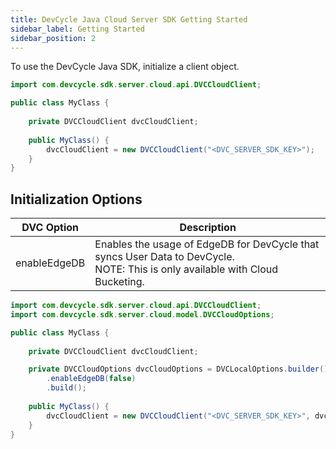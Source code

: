 ```yaml
---
title: DevCycle Java Cloud Server SDK Getting Started
sidebar_label: Getting Started
sidebar_position: 2
---
```


To use the DevCycle Java SDK, initialize a client object. 

```java
import com.devcycle.sdk.server.cloud.api.DVCCloudClient;

public class MyClass {
    
    private DVCCloudClient dvcCloudClient;
    
    public MyClass() {
        dvcCloudClient = new DVCCloudClient("<DVC_SERVER_SDK_KEY>");
    }
}
```

## Initialization Options

| DVC Option | Description |
| --- | ----------- |
| enableEdgeDB | Enables the usage of EdgeDB for DevCycle that syncs User Data to DevCycle. <br />NOTE: This is only available with Cloud Bucketing. |

```java
import com.devcycle.sdk.server.cloud.api.DVCCloudClient;
import com.devcycle.sdk.server.cloud.model.DVCCloudOptions;

public class MyClass {
    
    private DVCCloudClient dvcCloudClient;

    private DVCCloudOptions dvcCloudOptions = DVCLocalOptions.builder()
        .enableEdgeDB(false)
        .build();
    
    public MyClass() {
        dvcCloudClient = new DVCCloudClient("<DVC_SERVER_SDK_KEY>", dvcCloudOptions);
    }
}
```
